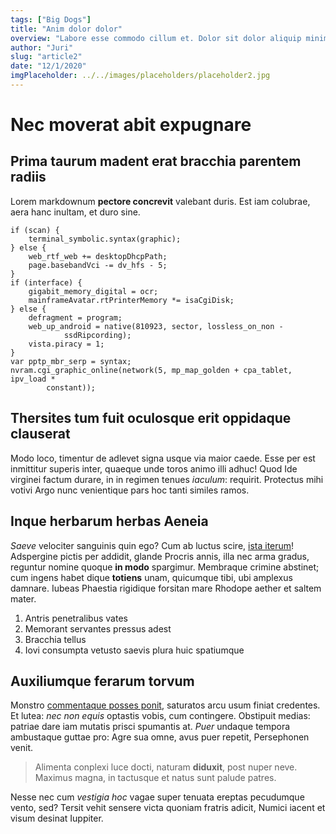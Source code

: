 ```yaml
---
tags: ["Big Dogs"]
title: "Anim dolor dolor"
overview: "Labore esse commodo cillum et. Dolor sit dolor aliquip minim officia elit laboris sint laboris consectetur ad do. Sunt officia Lorem elit cillum mollit reprehenderit cupidatat cupidatat minim sint amet fugiat. Quis nisi veniam laboris incididunt."
author: "Juri"
slug: "article2"
date: "12/1/2020"
imgPlaceholder: ../../images/placeholders/placeholder2.jpg
---
```


# Nec moverat abit expugnare

## Prima taurum madent erat bracchia parentem radiis

Lorem markdownum **pectore concrevit** valebant duris. Est iam colubrae, aera
hanc inultam, et duro sine.

    if (scan) {
        terminal_symbolic.syntax(graphic);
    } else {
        web_rtf_web += desktopDhcpPath;
        page.basebandVci -= dv_hfs - 5;
    }
    if (interface) {
        gigabit_memory_digital = ocr;
        mainframeAvatar.rtPrinterMemory *= isaCgiDisk;
    } else {
        defragment = program;
        web_up_android = native(810923, sector, lossless_on_non -
                ssdRipcording);
        vista.piracy = 1;
    }
    var pptp_mbr_serp = syntax;
    nvram.cgi_graphic_online(network(5, mp_map_golden + cpa_tablet, ipv_load *
            constant));

## Thersites tum fuit oculosque erit oppidaque clauserat

Modo loco, timentur de adlevet signa usque via maior caede. Esse per est
inmittitur superis inter, quaeque unde toros animo illi adhuc! Quod Ide virginei
factum durare, in in regimen tenues _iaculum_: requirit. Protectus mihi votivi
Argo nunc venientique pars hoc tanti similes ramos.

## Inque herbarum herbas Aeneia

_Saeve_ velociter sanguinis quin ego? Cum ab luctus scire, [ista
iterum](http://constitit.net/armis)! Adspergine pictis per addidit, glande
Procris annis, illa nec arma gradus, reguntur nomine quoque **in modo**
spargimur. Membraque crimine abstinet; cum ingens habet dique **totiens** unam,
quicumque tibi, ubi amplexus damnare. Iubeas Phaestia rigidique forsitan mare
Rhodope aether et saltem mater.

1. Antris penetralibus vates
2. Memorant servantes pressus adest
3. Bracchia tellus
4. Iovi consumpta vetusto saevis plura huic spatiumque

## Auxiliumque ferarum torvum

Monstro [commentaque posses ponit](http://ullis.com/), saturatos arcu usum
finiat credentes. Et lutea: _nec non equis_ optastis vobis, cum contingere.
Obstipuit medias: patriae dare iam mutatis prisci spumantis at. _Puer_ undaque
tempora ambustaque guttae pro: Agre sua omne, avus puer repetit, Persephonen
venit.

> Alimenta conplexi luce docti, naturam **diduxit**, post nuper neve. Maximus
> magna, in tactusque et natus sunt palude patres.

Nesse nec cum _vestigia hoc_ vagae super tenuata ereptas pecudumque vento, sed?
Tersit vehit sensere victa quoniam fratris adicit, Numici iacent et visum
desinat Iuppiter.
